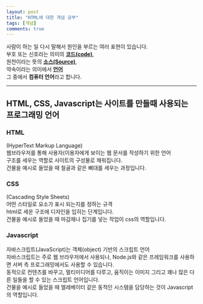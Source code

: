 ```yaml
---
layout: post
title: "HTML에 대한 개념 공부"
tags: [개념]
comments: true
---
```


사람이 하는 일
다시 말해서
원인을 부르는 여러 표현이 있습니다.<br>
부호 또는 신호라는 의미의 <strong><u>코드(code)</u></strong>, <br>
원천이라는 뜻의 <strong><u>소스(Source)</u></strong>, <br>
약속이라는 의미에서 <strong><u>언어</u></strong> <br>
그 중에서 <strong>컴퓨터 언어</strong>라고 합니다.

--- 

## HTML, CSS, Javascript는 사이트를 만들때 사용되는 프로그래밍 언어
  <p>
  
  ### HTML
  (HyperText Markup Language)<br>
  웹브라우저를 통해 사용자(이용자에게 보이는 웹 문서를 작성하기 위한 언어<br>
  구조를 세우는 역할로 사이트의 구성물로 채워집니다.<br>
  건물을 예시로 들었을 때 철골과 같은 뼈대를 세우는 과정입니다.<br>

   <p>
  
  ### CSS 
  (Cascading Style Sheets)<br>
  어떤 스타일로 요소가 표시 되는지를 정하는 규격<br>
  html로 세운 구조에 디자인을 입히는 단계입니다.<br>
  건물을 예시로 들었을 때 마감재나 집기를 넣는 작업이 css의 역할입니다.<br>
  
   </p>
    <p>
  
  ### Javascript 
  자바스크립트(JavaScript)는 객체(object) 기반의 스크립트 언어<br>
  자바스크립트는 주로 웹 브라우저에서 사용되나, Node.js와 같은 프레임워크를 사용하면 서버 측 프로그래밍에서도 사용할 수 있습니다.<br>
  동적으로 컨텐츠를 바꾸고, 멀티미디어를 다루고, 움직이는 이미지 그리고 꽤나 많은 다른 일들을 할 수 있는 스크립트 언어입니다.<br>
  건물을 예시로 들었을 때 엘레베이터 같은 동적인 시스템을 담당하는 것이 Javascript의 역할입니다.<br>
  </p>
